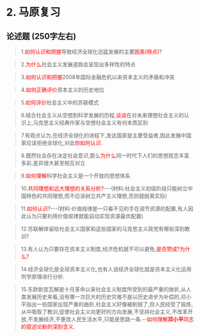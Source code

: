 # 2. 马原复习

## 论述题 (250字左右)

>1.<span style="color:red;">如何认识和把握</span>导致经济全球化迅猛发展的主要<span style="color:red;">因素(特点)</span>?

>2.<span style="color:red;">为什么</span>社会主义发展道路会呈现出多样性的特点

>3.<span style="color:red;">如何认识和把握</span>2008年国际金融危机以来资本主义的矛盾和冲突

>4.<span style="color:red;">如何正确评价</span>资本主义的历史地位

>5.<span style="color:red;">如何评价</span>社会主义中的苏联模式

>6.结合社会主义从空想到科学发展的历程,<span style="color:red;">谈谈</span>在对未来理想社会主义的认识上,马克思主义经典作家与空想社会主义有何本质区别

>7.有观点认为,在经济全球化的进程下,发达国家是主要受益者,因此发展中国家应该拒绝全球化,对此<span style="color:red;">你如何认识.</span>

>8.既然社会存在决定社会意识,那么<span style="color:red;">为什么</span>同一时代下人们的思想观念丰富多彩,差异很大甚至相互对立

>9.<span style="color:red;">如何理解</span>科学社会主义是一个开放的思想体系

>10.<span style="color:red;">共同理想和远大理想的关系分析?</span>---(材料:社会主义初级阶段只能树立中国特色的共同理想,而不应该树立共产主义理想,否则就脱离实际)

>11.<span style="color:red">如何认识?</span>---(材料:价值规律是一只看不见的手在调节资源的配置,有人因此认为只要利用价值规律就能自动实现资源最优配置)

>12:苏联解体留给社会主义国家和这些国家的马克思主义政党有哪些深刻教训?

>13.有人认为只要存在资本主义制度,经济危机就不可以避免,<span style="color:red;">是否赞成?为什么?</span>

>14.经济全球化是全球资本主义化,也有人说经济全球化就是资本主义化运用所学原理进行分析.

>15.东欧剧变瓦解是十月革命以来社会主义制度所受到的最严重的挫折,从人类发展历史来看,没有哪一次巨大的历史灾难不是以历史进步为补偿的,邓小平指出一些国家出现严重的曲折,社会主义好像被削弱了,但人民经受了锻炼,从中吸取了教训,促使社会主义向更好的方向发展,不坚持社会主义,不改革开放,不发展经济,不更改人民生活水平,只能是思路一条.--<span style="color:red">如何理解**邓小平**同志的叙述论断的深刻含义.</span> 